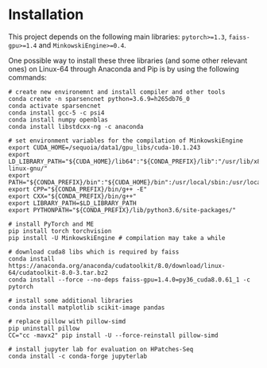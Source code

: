 # Installation

This project depends on the following main libraries: `pytorch>=1.3`, `faiss-gpu>=1.4` and `MinkowskiEngine>=0.4`. 

One possible way to install these three libraries (and some other relevant ones) on Linux-64 through Anaconda and Pip is by using the following commands:

```
# create new environemnt and install compiler and other tools
conda create -n sparsencnet python=3.6.9=h265db76_0
conda activate sparsencnet
conda install gcc-5 -c psi4
conda install numpy openblas
conda install libstdcxx-ng -c anaconda

# set environment variables for the compilation of MinkowskiEngine
export CUDA_HOME=/sequoia/data1/gpu_libs/cuda-10.1.243
export LD_LIBRARY_PATH="${CUDA_HOME}/lib64":"${CONDA_PREFIX}/lib":"/usr/lib/x86_64-linux-gnu/"
export PATH="${CONDA_PREFIX}/bin":"${CUDA_HOME}/bin":/usr/local/sbin:/usr/local/bin:/usr/sbin:/usr/bin:/sbin:/bin
export CPP="${CONDA_PREFIX}/bin/g++ -E"
export CXX="${CONDA_PREFIX}/bin/g++"
export LIBRARY_PATH=$LD_LIBRARY_PATH
export PYTHONPATH="${CONDA_PREFIX}/lib/python3.6/site-packages/"

# install PyTorch and ME
pip install torch torchvision
pip install -U MinkowskiEngine # compilation may take a while

# download cuda8 libs which is required by faiss
conda install https://anaconda.org/anaconda/cudatoolkit/8.0/download/linux-64/cudatoolkit-8.0-3.tar.bz2
conda install --force --no-deps faiss-gpu=1.4.0=py36_cuda8.0.61_1 -c pytorch

# install some additional libraries
conda install matplotlib scikit-image pandas

# replace pillow with pillow-simd
pip uninstall pillow
CC="cc -mavx2" pip install -U --force-reinstall pillow-simd

# install jupyter lab for evaluation on HPatches-Seq
conda install -c conda-forge jupyterlab

```